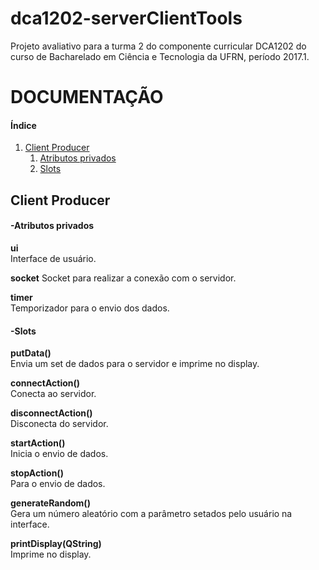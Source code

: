# dca1202-serverClientTools

Projeto avaliativo para a turma 2 do componente curricular DCA1202 do curso de Bacharelado em Ciência e Tecnologia da UFRN, período 2017.1.

<h1> DOCUMENTAÇÃO </h1>

<h4>Índice</h4>
<ol>
 <li>
  <a href="#screen">Client Producer</a>
  <ol>
   <li> <a href="#screena">Atributos privados</a></li>
   <li> <a href="#screenm">Slots</a></li>
  </ol>
 </li>
</ol>

<h2 id="screen">Client Producer </h2>

<h4 id="screena">-Atributos privados</h4>
 
<b>ui</b><br/>
Interface de usuário.<br/>

<b>socket</b>
Socket para realizar a conexão com o servidor.<br/>

<b>timer</b><br/>
Temporizador para o envio dos dados.<br/>
 
<h4 id="screenm">-Slots</h4>

<b>putData()</b><br/>
Envia um set de dados para o servidor e imprime no display.<br/>

<b>connectAction()</b><br/>
Conecta ao servidor.<br/>

<b>disconnectAction()</b><br/>
Disconecta do servidor.<br/>

<b>startAction()</b><br/>
Inicia o envio de dados.<br/>

<b>stopAction()</b><br/>
Para o envio de dados.<br/>

<b>generateRandom()</b><br/>
Gera um número aleatório com a parâmetro setados pelo usuário na interface.<br/>

<b>printDisplay(QString)</b><br/>
Imprime no display.<br/>